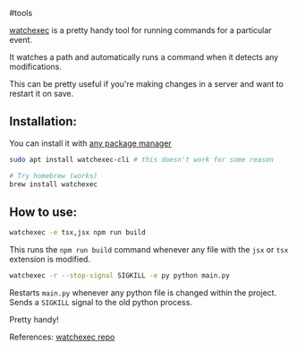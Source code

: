#tools 

[watchexec](https://github.com/watchexec/watchexec) is a pretty handy tool for running commands for a particular event.

It watches a path and automatically runs a command when it detects any modifications.

This can be pretty useful if you're making changes in a server and want to restart it on save.

## Installation:

You can install it with [any package manager](https://github.com/watchexec/watchexec/blob/main/doc/packages.md)
```bash
sudo apt install watchexec-cli # this doesn't work for some reason

# Try homebrew (works)
brew install watchexec
```

## How to use:

```bash
watchexec -e tsx,jsx npm run build
```

This runs the `npm run build` command whenever any file with the `jsx` or `tsx` extension is modified.

```bash
watchexec -r --stop-signal SIGKILL -e py python main.py
```

Restarts `main.py` whenever any python file is changed within the project. Sends a `SIGKILL` signal to the old python process. 

Pretty handy! 

References:
[watchexec  repo](https://github.com/watchexec/watchexec)